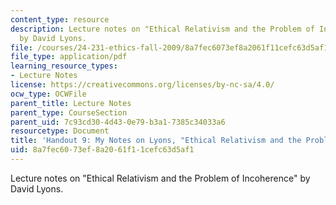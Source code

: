 ```yaml
---
content_type: resource
description: Lecture notes on "Ethical Relativism and the Problem of Incoherence"
  by David Lyons.
file: /courses/24-231-ethics-fall-2009/8a7fec6073ef8a2061f11cefc63d5af1_MIT24_231F09_lec10.pdf
file_type: application/pdf
learning_resource_types:
- Lecture Notes
license: https://creativecommons.org/licenses/by-nc-sa/4.0/
ocw_type: OCWFile
parent_title: Lecture Notes
parent_type: CourseSection
parent_uid: 7c93cd30-4d43-0e79-b3a1-7385c34033a6
resourcetype: Document
title: 'Handout 9: My Notes on Lyons, "Ethical Relativism and the Problem of Incoherence"'
uid: 8a7fec60-73ef-8a20-61f1-1cefc63d5af1
---
```

Lecture notes on "Ethical Relativism and the Problem of Incoherence" by David Lyons.